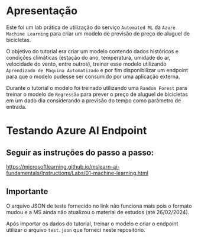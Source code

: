 # Apresentação

Este foi um lab prática de utilização do serviço ``Automated ML`` da ``Azure Machine Learning`` para criar um modelo de previsão de preço de aluguel de bicicletas.

O objetivo do tutorial era criar um modelo contendo dados históricos e condições climáticas (estação do ano, temperatura, umidade do ar, velocidade do vento, entre outros), treinar esse modelo utilizando ``Aprendizado de Máquina Automatizado`` e por fim disponibilizar um endpoint para que o modelo pudesse ser consumido por uma aplicação externa.

Durante o tutorial o modelo foi treinado utilizando uma ``Random Forest`` para treinar o modelo de ``Regressão`` para prever o preço de aluguel de bicicletas em um dado dia considerando a previsão do tempo como parâmetro de entrada.

# Testando Azure AI Endpoint

## Seguir as instruções do passo a passo:
https://microsoftlearning.github.io/mslearn-ai-fundamentals/Instructions/Labs/01-machine-learning.html

## Importante
O arquivo JSON de teste fornecido no link não funciona mais pois o formato mudou e a MS ainda não atualizou o material de estudos (até 26/02/2024).

Após importar os dados do tutorial, treinar o modelo e criar o endpoint utilizar o arquivo ``test.json`` que forneci neste repositório.
